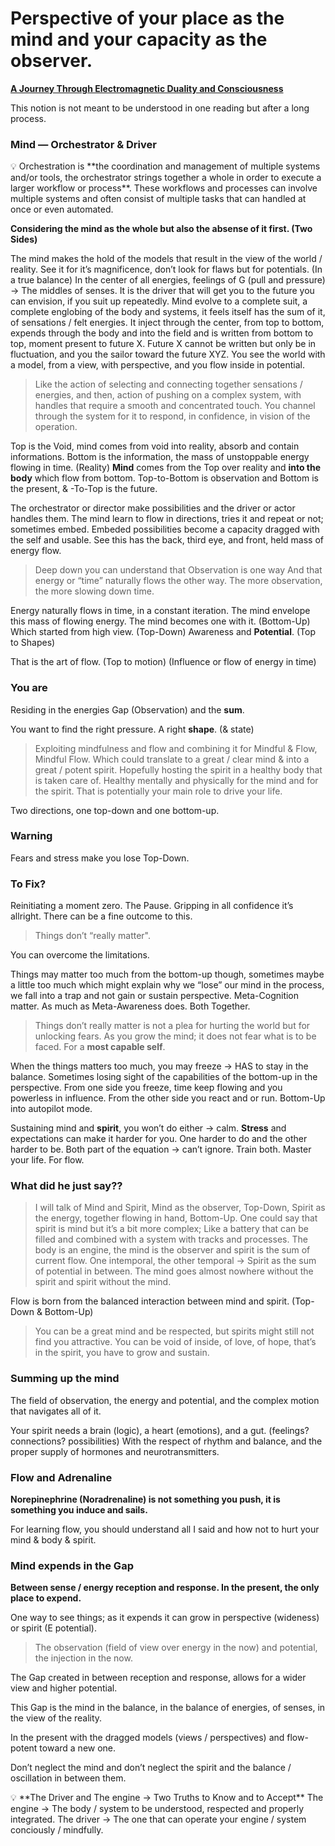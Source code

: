 # Perspective of your place as the mind and your capacity as the observer.

[**A Journey Through Electromagnetic Duality and Consciousness**](A%20Journey%20Through%20Electromagnetic%20Duality%20and%20Cons%209f7af56cafd049e68f7808c7274246cf.md) 

This notion is not meant to be understood in one reading but after a long process.

### Mind — Orchestrator & Driver

<aside>
💡 Orchestration is **the coordination and management of multiple systems and/or tools, the orchestrator strings together a whole in order to execute a larger workflow or process**. These workflows and processes can involve multiple systems and often consist of multiple tasks that can handled at once or even automated.

</aside>

**Considering the mind as the whole but also the absense of it first. (Two Sides)**

The mind makes the hold of the models that result in the view of the world / reality.
See it for it’s magnificence, don’t look for flaws but for potentials. (In a true balance)
In the center of all energies, feelings of G (pull and pressure) → The middles of senses.
It is the driver that will get you to the future you can envision, if you suit up repeatedly.
Mind evolve to a complete suit, a complete englobing of the body and systems, it feels itself has the sum of it, of sensations / felt energies. It inject through the center, from top to bottom, expends through the body and into the field and is written from bottom to top, moment present to future X.
Future X cannot be written but only be in fluctuation, and you the sailor toward the future XYZ.
You see the world with a model, from a view, with perspective, and you flow inside in potential.

> Like the action of selecting and connecting together sensations / energies, and then, action of pushing on a complex system, with handles that require a smooth and concentrated touch.
You channel through the system for it to respond, in confidence, in vision of the operation.

Top is the Void, mind comes from void into reality, absorb and contain informations.
Bottom is the information, the mass of unstoppable energy flowing in time. (Reality)
**Mind** comes from the Top over reality and **into the body** which flow from bottom.
Top-to-Bottom is observation and Bottom is the present, & -To-Top is the future.
> 

The orchestrator or director make possibilities and the driver or actor handles them.
The mind learn to flow in directions, tries it and repeat or not; sometimes embed.
Embeded possibilities become a capacity dragged with the self and usable.
See this has the back, third eye, and front, held mass of energy flow.

> Deep down you can understand that Observation is one way
And that energy or “time” naturally flows the other way.
The more observation, the more slowing down time.
> 

Energy naturally flows in time, in a constant iteration.
The mind envelope this mass of flowing energy.
The mind becomes one with it. (Bottom-Up)
Which started from high view. (Top-Down)
Awareness and **Potential**. (Top to Shapes)

That is the art of flow. (Top to motion)
(Influence or flow of energy in time)

### You are

Residing in the energies Gap (Observation) and the **sum**.

You want to find the right pressure. A right **shape**. (& state)

> Exploiting mindfulness and flow and combining it for Mindful & Flow, Mindful Flow.
Which could translate to a great / clear mind & into a great / potent spirit.
Hopefully hosting the spirit in a healthy body that is taken care of.
Healthy mentally and physically for the mind and for the spirit.
That is potentially your main role to drive your life.
> 

Two directions, one top-down and one bottom-up.

### Warning

Fears and stress make you lose Top-Down.

### To Fix?

Reinitiating a moment zero. The Pause.
Gripping in all confidence it’s allright.
There can be a fine outcome to this.

> Things don’t “really matter".
> 

You can overcome the limitations.

Things may matter too much from the bottom-up though, sometimes maybe a little too much which might explain why we “lose” our mind in the process, we fall into a trap and not gain or sustain perspective. Meta-Cognition matter. As much as Meta-Awareness does. Both Together.

> Things don’t really matter is not a plea for hurting the world but for unlocking fears.
As you grow the mind; it does not fear what is to be faced. For a **most capable self**.

When the things matters too much, you may freeze → HAS to stay in the balance.
Sometimes losing sight of the capabilities of the bottom-up in the perspective.
From one side you freeze, time keep flowing and you powerless in influence.
From the other side you react and or run. Bottom-Up into autopilot mode.

Sustaining mind and **spirit**, you won’t do either → calm.
**Stress** and expectations can make it harder for you.
One harder to do and the other harder to be.
Both part of the equation → can’t ignore.
Train both. Master your life. For flow.
> 

### What did he just say??

> I will talk of Mind and Spirit, Mind as the observer, Top-Down, Spirit as the energy, together flowing in hand, Bottom-Up. One could say that spirit is mind but it’s a bit more complex;
Like a battery that can be filled and combined with a system with tracks and processes.
The body is an engine, the mind is the observer and spirit is the sum of current flow.
One intemporal, the other temporal → Spirit as the sum of potential in between.
The mind goes almost nowhere without the spirit and spirit without the mind.
> 

Flow is born from the balanced interaction between mind and spirit. (Top-Down & Bottom-Up)

> You can be a great mind and be respected, but spirits might still not find you attractive.
You can be void of inside, of love, of hope, that’s in the spirit, you have to grow and sustain.
> 

### Summing up the mind

The field of observation, the energy and potential, and the complex motion that navigates all of it.

Your spirit needs a brain (logic), a heart (emotions), and a gut. (feelings? connections? possibilities)
With the respect of rhythm and balance, and the proper supply of hormones and neurotransmitters. 

### Flow and Adrenaline

**Norepinephrine (Noradrenaline) is not something you push, it is something you induce and sails.**

For learning flow, you should understand all I said and how not to hurt your mind & body & spirit.

### Mind expends in the Gap

**Between sense / energy reception and response. In the present, the only place to expend.**

One way to see things; as it expends it can grow in perspective (wideness) or spirit (E potential).

> The observation (field of view over energy in the now) and potential, the injection in the now.
> 

The Gap created in between reception and response, allows for a wider view and higher potential.

This Gap is the mind in the balance, in the balance of energies, of senses, in the view of the reality.

In the present with the dragged models (views / perspectives) and flow-potent toward a new one.

Don’t neglect the mind and don’t neglect the spirit and the balance / oscillation in between them.

<aside>
💡 **The Driver and The engine → Two Truths to Know and to Accept**
The engine → The body / system to be understood, respected and properly integrated.
The driver → The one that can operate your engine / system conciously / mindfully.

</aside>
